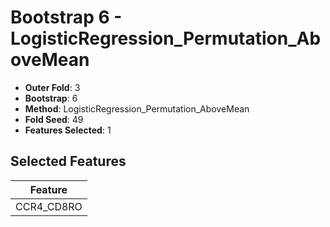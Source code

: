 # Bootstrap 6 - LogisticRegression_Permutation_AboveMean

- **Outer Fold**: 3
- **Bootstrap**: 6
- **Method**: LogisticRegression_Permutation_AboveMean
- **Fold Seed**: 49
- **Features Selected**: 1

## Selected Features

| Feature |
|---------|
| CCR4_CD8RO |
